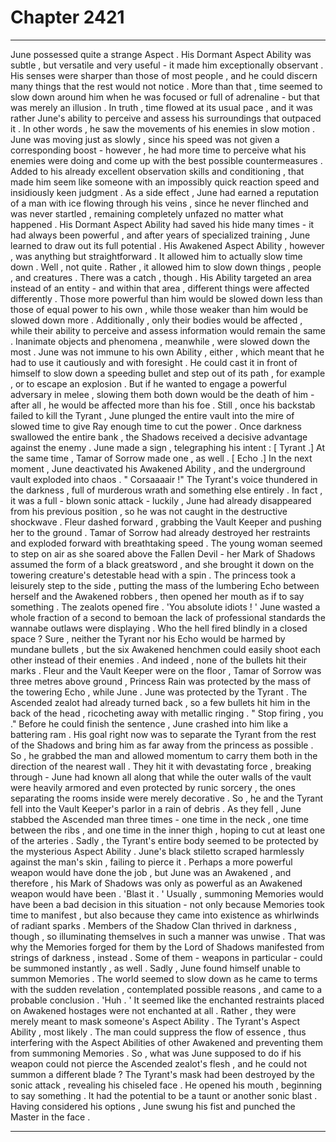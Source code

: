 
# Chapter 2421


---

June possessed quite a strange Aspect .
His Dormant Aspect Ability was subtle , but versatile and very useful - it made him exceptionally observant . His senses were sharper than those of most people , and he could discern many things that the rest would not notice . More than that , time seemed to slow down around him when he was focused or full of adrenaline - but that was merely an illusion . In truth , time flowed at its usual pace , and it was rather June's ability to perceive and assess his surroundings that outpaced it .
In other words , he saw the movements of his enemies in slow motion . June was moving just as slowly , since his speed was not given a corresponding boost - however , he had more time to perceive what his enemies were doing and come up with the best possible countermeasures .
Added to his already excellent observation skills and conditioning , that made him seem like someone with an impossibly quick reaction speed and insidiously keen judgment . As a side effect , June had earned a reputation of a man with ice flowing through his veins , since he never flinched and was never startled , remaining completely unfazed no matter what happened .
His Dormant Aspect Ability had saved his hide many times - it had always been powerful , and after years of specialized training , June learned to draw out its full potential .
His Awakened Aspect Ability , however , was anything but straightforward .
It allowed him to actually slow time down . Well , not quite . Rather , it allowed him to slow down things , people , and creatures . There was a catch , though . His Ability targeted an area instead of an entity - and within that area , different things were affected differently .
Those more powerful than him would be slowed down less than those of equal power to his own , while those weaker than him would be slowed down more . Additionally , only their bodies would be affected , while their ability to perceive and assess information would remain the same . Inanimate objects and phenomena , meanwhile , were slowed down the most .
June was not immune to his own Ability , either , which meant that he had to use it cautiously and with foresight . He could cast it in front of himself to slow down a speeding bullet and step out of its path , for example , or to escape an explosion . But if he wanted to engage a powerful adversary in melee , slowing them both down would be the death of him - after all , he would be affected more than his foe .
Still , once his backstab failed to kill the Tyrant , June plunged the entire vault into the mire of slowed time to give Ray enough time to cut the power .
Once darkness swallowed the entire bank , the Shadows received a decisive advantage against the enemy .
June made a sign , telegraphing his intent :
[ Tyrant .]
At the same time , Tamar of Sorrow made one , as well .
[ Echo .]
In the next moment , June deactivated his Awakened Ability , and the underground vault exploded into chaos .
" Corsaaaair !"
The Tyrant's voice thundered in the darkness , full of murderous wrath and something else entirely . In fact , it was a full - blown sonic attack - luckily , June had already disappeared from his previous position , so he was not caught in the destructive shockwave .
Fleur dashed forward , grabbing the Vault Keeper and pushing her to the ground .
Tamar of Sorrow had already destroyed her restraints and exploded forward with breathtaking speed . The young woman seemed to step on air as she soared above the Fallen Devil - her Mark of Shadows assumed the form of a black greatsword , and she brought it down on the towering creature's detestable head with a spin .
The princess took a leisurely step to the side , putting the mass of the lumbering Echo between herself and the Awakened robbers , then opened her mouth as if to say something .
The zealots opened fire .
'You absolute idiots ! '
June wasted a whole fraction of a second to bemoan the lack of professional standards the wannabe outlaws were displaying . Who the hell fired blindly in a closed space ? Sure , neither the Tyrant nor his Echo would be harmed by mundane bullets , but the six Awakened henchmen could easily shoot each other instead of their enemies . And indeed , none of the bullets hit their marks .
Fleur and the Vault Keeper were on the floor , Tamar of Sorrow was three metres above ground , Princess Rain was protected by the mass of the towering Echo , while June . June was protected by the Tyrant .
The Ascended zealot had already turned back , so a few bullets hit him in the back of the head , ricocheting away with metallic ringing .
" Stop firing , you ."
Before he could finish the sentence , June crashed into him like a battering ram .
His goal right now was to separate the Tyrant from the rest of the Shadows and bring him as far away from the princess as possible . So , he grabbed the man and allowed momentum to carry them both in the direction of the nearest wall . They hit it with devastating force , breaking through - June had known all along that while the outer walls of the vault were heavily armored and even protected by runic sorcery , the ones separating the rooms inside were merely decorative . So , he and the Tyrant fell into the Vault Keeper's parlor in a rain of debris .
As they fell , June stabbed the Ascended man three times - one time in the neck , one time between the ribs , and one time in the inner thigh , hoping to cut at least one of the arteries .
Sadly , the Tyrant's entire body seemed to be protected by the mysterious Aspect Ability . June's black stiletto scraped harmlessly against the man's skin , failing to pierce it . Perhaps a more powerful weapon would have done the job , but June was an Awakened , and therefore , his Mark of Shadows was only as powerful as an Awakened weapon would have been .
'Blast it . '
Usually , summoning Memories would have been a bad decision in this situation - not only because Memories took time to manifest , but also because they came into existence as whirlwinds of radiant sparks . Members of the Shadow Clan thrived in darkness , though , so illuminating themselves in such a manner was unwise . That was why the Memories forged for them by the Lord of Shadows manifested from strings of darkness , instead . Some of them - weapons in particular - could be summoned instantly , as well .
Sadly , June found himself unable to summon Memories . The world seemed to slow down as he came to terms with the sudden revelation , contemplated possible reasons , and came to a probable conclusion . 'Huh . '
It seemed like the enchanted restraints placed on Awakened hostages were not enchanted at all . Rather , they were merely meant to mask someone's Aspect Ability .
The Tyrant's Aspect Ability , most likely . The man could suppress the flow of essence , thus interfering with the Aspect Abilities of other Awakened and preventing them from summoning Memories .
So , what was June supposed to do if his weapon could not pierce the Ascended zealot's flesh , and he could not summon a different blade ?
The Tyrant's mask had been destroyed by the sonic attack , revealing his chiseled face . He opened his mouth , beginning to say something . It had the potential to be a taunt or another sonic blast . Having considered his options , June swung his fist and punched the Master in the face .

---

